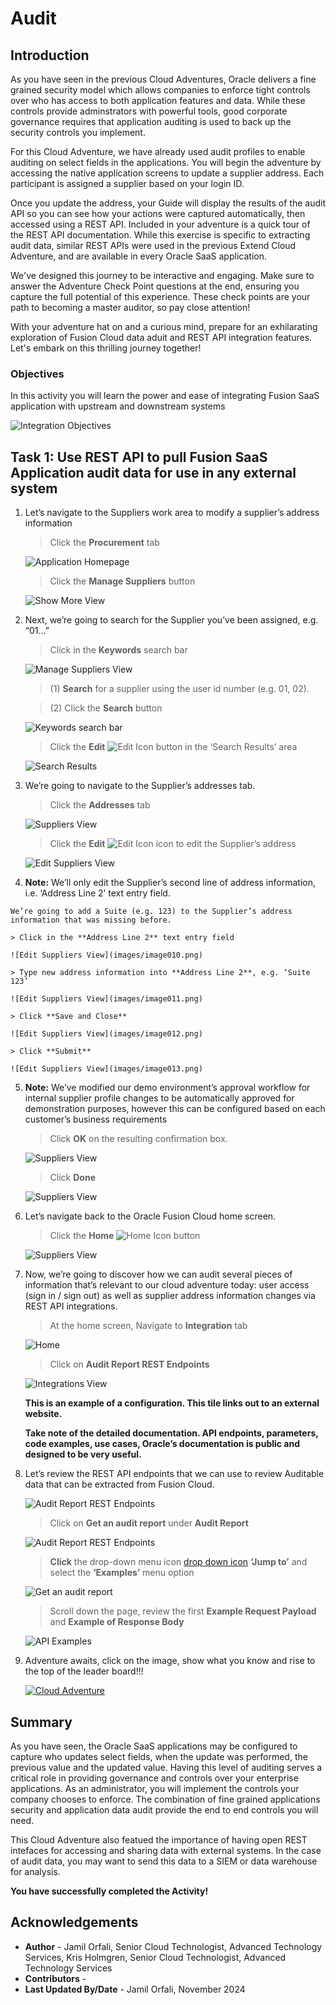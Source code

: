 # Audit

## Introduction

As you have seen in the previous Cloud Adventures, Oracle delivers a fine grained security model which allows companies to enforce tight controls over who has access to both application features and data. While these controls provide adminstrators with powerful tools, good corporate governance requires that application auditing is used to back up the security controls you implement.

For this Cloud Adventure, we have already used audit profiles to enable auditing on select fields in the applications.
You will begin the adventure by accessing the native application screens to update a supplier address. Each participant is assigned a supplier based on your login ID.

Once you update the address, your Guide will display the results of the audit API so you can see how your actions were captured automatically, then accessed using a REST API.
Included in your adventure is a quick tour of the REST API documentation. While this exercise is specific to extracting audit data, similar REST APIs were used in the previous Extend Cloud Adventure, and are available in every Oracle SaaS application.

We've designed this journey to be interactive and engaging. Make sure to answer the Adventure Check Point questions at the end, ensuring you capture the full potential of this experience. These check points are your path to becoming a master auditor, so pay close attention!

With your adventure hat on and a curious mind, prepare for an exhilarating exploration of Fusion Cloud data aduit and REST API integration features. Let's embark on this thrilling journey together!


### **Objectives**

In this activity you will learn the power and ease of integrating Fusion SaaS application with upstream and downstream systems

![Integration Objectives](images/Integration_objs2.png)


## Task 1: Use REST API to pull Fusion SaaS Application audit data for use in any external system




1. Let’s navigate to the Suppliers work area to modify a supplier’s address information

    > Click the **Procurement** tab

    ![Application Homepage](images/image002.png)


    > Click the **Manage Suppliers** button

    ![Show More View](images/image004.png)


2. Next, we’re going to search for the Supplier you’ve been assigned, e.g. “01…”

    > Click in the **Keywords** search bar

    ![Manage Suppliers View](images/image005.png)  

    > (1) **Search** for a supplier using the user id number (e.g. 01, 02).  <br>

    > (2) Click the **Search** button

    ![Keywords search bar](images/image006.png)  

    > Click the **Edit** ![Edit Icon](images/icon011_edit.png)  button in the ‘Search Results’ area

    ![Search Results](images/image007.png)  


3. We’re going to navigate to the Supplier’s addresses tab.
   
    > Click the **Addresses** tab

    ![Suppliers View](images/image008.png)  

    > Click the **Edit** ![Edit Icon](images/icon011_edit.png) icon to edit the Supplier’s address

    ![Edit Suppliers View](images/image009.png)  


4.   **Note:** We’ll only edit the Supplier’s second line of address information, i.e. ‘Address Line 2’ text entry field. 

    We’re going to add a Suite (e.g. 123) to the Supplier’s address information that was missing before.

    > Click in the **Address Line 2** text entry field 

    ![Edit Suppliers View](images/image010.png)

    > Type new address information into **Address Line 2**, e.g. ‘Suite 123’

    ![Edit Suppliers View](images/image011.png)

    > Click **Save and Close** 

    ![Edit Suppliers View](images/image012.png)

    > Click **Submit** 

    ![Edit Suppliers View](images/image013.png)

5.  **Note:** We’ve modified our demo environment’s approval workflow for internal supplier profile changes to be automatically approved for            demonstration purposes, however this can be configured based on each customer’s business requirements

    > Click **OK** on the resulting confirmation box. 

    ![Suppliers View](images/image014.png)

    > Click **Done**

    ![Suppliers View](images/image015.png)



6. Let’s navigate back to the Oracle Fusion Cloud home screen.

    > Click the **Home** ![Home Icon](images/icon012_home.png) button

    ![Suppliers View](images/image016.png)



7. Now, we’re going to discover how we can audit several pieces of information that’s relevant to our cloud adventure today: user access (sign in / sign out) as well as supplier address information changes via REST API integrations.

    > At the home screen, Navigate to **Integration** tab

    ![Home](images/image017.png)

    > Click on **Audit Report REST Endpoints**

    ![Integrations View](images/image018.png)
    


    **This is an example of a configuration. This tile links out to an external website.**

    **Take note of the detailed documentation. API endpoints, parameters, code examples, use cases, Oracle’s documentation is public and designed to be very useful.**


8. Let’s review the REST API endpoints that we can use to review Auditable data that can be extracted from Fusion Cloud.

    ![Audit Report REST Endpoints](images/image019.png)

    > Click on **Get an audit report** under **Audit Report**

    ![Audit Report REST Endpoints](images/image020.png)    

    > **Click** the drop-down menu icon [drop down icon](images/icon014_downarrow.png) **‘Jump to’** and select the **‘Examples’** menu option

    ![Get an audit report](images/image021.png)   

    > Scroll down the page, review the first **Example Request Payload** and **Example of Response Body**

    ![API Examples](images/image022.png)   



	

14. Adventure awaits, click on the image, show what you know and rise to the top of the leader board!!!
    
    [![Cloud Adventure](images/cloud-adventure-checkpoint-image.png)](https://apex.oracle.com/pls/apex/f?p=159406:LOGIN_TEAM:::::CC:CIOADVENTURE) 


## Summary

As you have seen, the Oracle SaaS applications may be configured to capture who updates select fields, when the update was performed, the previous value and the updated value. Having this level of auditing serves a critical role in providing governance and controls over your enterprise applications. As an administrator, you will implement the controls your company chooses to enforce. The combination of fine grained applications security and application data audit provide the end to end controls you will need.

This Cloud Adventure also featued the importance of having open REST intefaces for accessing and sharing data with external systems. In the case of audit data, you may want to send this data to a SIEM or data warehouse for analysis.

**You have successfully completed the Activity!**

## Acknowledgements
* **Author** - Jamil Orfali, Senior Cloud Technologist, Advanced Technology Services, Kris Holmgren, Senior Cloud Technologist, Advanced Technology Services
* **Contributors** -  
* **Last Updated By/Date** - Jamil Orfali, November 2024

